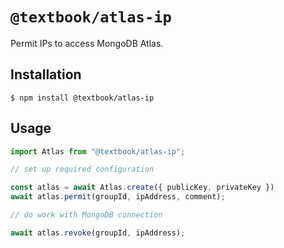 # `@textbook/atlas-ip`

Permit IPs to access MongoDB Atlas.

## Installation

```shell
$ npm install @textbook/atlas-ip
```

## Usage

```javascript
import Atlas from "@textbook/atlas-ip";

// set up required configuration

const atlas = await Atlas.create({ publicKey, privateKey })
await atlas.permit(groupId, ipAddress, comment);

// do work with MongoDB connection

await atlas.revoke(groupId, ipAddress);
```
